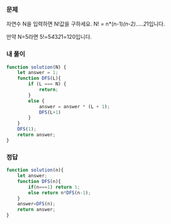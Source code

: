 ### 문제
자연수 N을 입력하면 N!값을 구하세요. N! = n*(n-1)*(n-2)*.....*2*1입니다. 

만약 N=5라면 5!=5*4*3*2*1=120입니다.


### 내 풀이
```js
function solution(N) {
    let answer = 1;
    function DFS(L){
        if (L === N) {
            return;
        }
        else {
            answer = answer * (L + 1);
            DFS(L+1)
        }
    }
    DFS(1);
    return answer;
}
```

### 정답
```js
function solution(n){         
    let answer;
    function DFS(n){
        if(n===1) return 1;
        else return n*DFS(n-1); 
    }
    answer=DFS(n);
    return answer;
}
```
